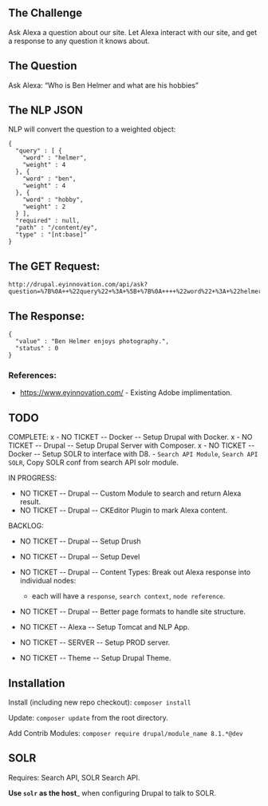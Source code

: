 
## The Challenge

Ask Alexa a question about our site. Let Alexa interact with our site, and get
a response to any question it knows about.


## The Question

Ask Alexa: “Who is Ben Helmer and what are his hobbies”


## The NLP JSON

NLP will convert the question to a weighted object:

```
{
  "query" : [ {
    "word" : "helmer",
    "weight" : 4
  }, {
    "word" : "ben",
    "weight" : 4
  }, {
    "word" : "hobby",
    "weight" : 2
  } ],
  "required" : null,
  "path" : "/content/ey",
  "type" : "[nt:base]"
}
```

## The GET Request:

```
http://drupal.eyinnovation.com/api/ask?question=%7B%0A++%22query%22+%3A+%5B+%7B%0A++++%22word%22+%3A+%22helmer%22%2C%0A++++%22weight%22+%3A+4%0A++%7D%2C+%7B%0A++++%22word%22+%3A+%22ben%22%2C%0A++++%22weight%22+%3A+4%0A++%7D%2C+%7B%0A++++%22word%22+%3A+%22hobby%22%2C%0A++++%22weight%22+%3A+2%0A++%7D+%5D%2C%0A++%22required%22+%3A+null%2C%0A++%22path%22+%3A+%22%2Fcontent%2Fey%22%2C%0A++%22type%22+%3A+%22%5Bnt%3Abase%5D%22%0A%7D
```

## The Response:
```
{
  "value" : "Ben Helmer enjoys photography.",
  "status" : 0
}
```


### References:

 - https://www.eyinnovation.com/ - Existing Adobe implimentation.



## TODO
COMPLETE:
x - NO TICKET -- Docker -- Setup Drupal with Docker.
x - NO TICKET -- Drupal -- Setup Drupal Server with Composer.
x - NO TICKET -- Docker -- Setup SOLR to interface with D8.
    - `Search API Module`, `Search API SOLR`, Copy SOLR conf from search API solr module.

IN PROGRESS:
- NO TICKET -- Drupal -- Custom Module to search and return Alexa result.
- NO TICKET -- Drupal -- CKEditor Plugin to mark Alexa content.

BACKLOG:
- NO TICKET -- Drupal -- Setup Drush
- NO TICKET -- Drupal -- Setup Devel
- NO TICKET -- Drupal -- Content Types: Break out Alexa response into individual nodes:
    - each will have a `response`, `search context`, `node reference`.
- NO TICKET -- Drupal -- Better page formats to handle site structure.

- NO TICKET -- Alexa -- Setup Tomcat and NLP App.
- NO TICKET -- SERVER -- Setup PROD server.
- NO TICKET -- Theme -- Setup Drupal Theme.


## Installation

Install (including new repo checkout):
`composer install`

Update:
`composer update` from the root directory.

Add Contrib Modules:
`composer require drupal/module_name 8.1.*@dev`


## SOLR

Requires: Search API, SOLR Search API.

__Use `solr` as the host___ when configuring Drupal to talk to SOLR.
